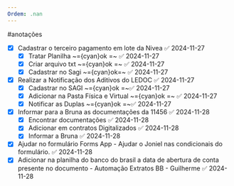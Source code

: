 ```yaml
---
Ordem: .nan
---
```


#anotações 


- [x] Cadastrar o terceiro pagamento em lote da Nivea ✅ 2024-11-27
	- [x] Tratar Planilha  ~={cyan}ok =~ ✅ 2024-11-27
	- [x] Criar arquivo txt ~={cyan}ok =~ ✅ 2024-11-27
	- [x] Cadastrar no Sagi ~={cyan}ok=~ ✅ 2024-11-27
- [x] Realizar a Notificação dos Aditivos do LEDOC ✅ 2024-11-27
	- [x] Cadastrar no SAGI ~={cyan}ok =~✅ 2024-11-27
	- [x] Adicionar na Pasta Física e Virtual ~={cyan}ok =~ ✅ 2024-11-27
	- [x] Notificar as Duplas ~={cyan}ok =~✅ 2024-11-27
- [x] Informar para a Bruna as documentações da 11456 ✅ 2024-11-28
	- [x] Encontrar documentações ✅ 2024-11-28
	- [x] Adicionar em contratos Digitalizados ✅ 2024-11-28
	- [x] Informar a Bruna ✅ 2024-11-28
- [x] Ajudar no formulário Forms App - Ajudar o Joniel nas condicionais do formulário. ✅ 2024-11-28
- [x] Adicionar na planilha do banco do brasil a data de abertura de conta presente no documento - Automação Extratos BB - Guilherme ✅ 2024-11-28
